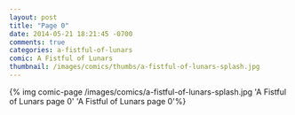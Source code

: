```yaml
---
layout: post
title: "Page 0"
date: 2014-05-21 18:21:45 -0700
comments: true
categories: a-fistful-of-lunars
comic: A Fistful of Lunars
thumbnail: /images/comics/thumbs/a-fistful-of-lunars-splash.jpg
---
```


{% img comic-page /images/comics/a-fistful-of-lunars-splash.jpg 'A Fistful of Lunars page 0' 'A Fistful of Lunars page 0'%}